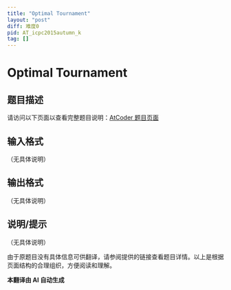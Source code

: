 ```yaml
---
title: "Optimal Tournament"
layout: "post"
diff: 难度0
pid: AT_icpc2015autumn_k
tag: []
---
```


# Optimal Tournament

## 题目描述

请访问以下页面以查看完整题目说明：[AtCoder 题目页面](https://atcoder.jp/contests/jag2015autumn/tasks/icpc2015autumn_k)

## 输入格式

（无具体说明）

## 输出格式

（无具体说明）

## 说明/提示

（无具体说明）

由于原题目没有具体信息可供翻译，请参阅提供的链接查看题目详情。以上是根据页面结构的合理组织，方便阅读和理解。

 **本翻译由 AI 自动生成**

